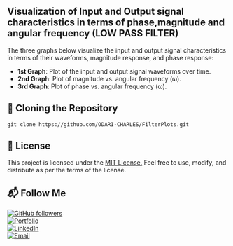 ## Visualization of Input and Output signal characteristics in terms of phase,magnitude and angular frequency (LOW PASS FILTER)

The three graphs below visualize the input and output signal characteristics in terms of their waveforms, magnitude response, and phase response:

- **1st Graph**: Plot of the input and output signal waveforms over time.  
- **2nd Graph**: Plot of magnitude vs. angular frequency (ω).  
- **3rd Graph**: Plot of phase vs. angular frequency (ω).


## 🧬 Cloning the Repository

```
git clone https://github.com/ODARI-CHARLES/FilterPlots.git
```


## 📜 License

This project is licensed under the [MIT License.](https://opensource.org/license/mit)
Feel free to use, modify, and distribute as per the terms of the license.


## 📬 Follow Me

[![GitHub followers](https://img.shields.io/github/followers/CharlesOdari?label=Follow&style=social)](https://github.com/ODARI-CHARLES1)  
[![Portfolio](https://img.shields.io/badge/Portfolio-View-blue?logo=google-chrome)]()  
[![LinkedIn](https://img.shields.io/badge/LinkedIn-Connect-blue?logo=linkedin)]()  
[![Email](https://img.shields.io/badge/Email-Contact-red?logo=gmail)](mailto:daymondodari68@gmail.com)  
